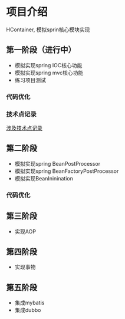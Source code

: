 # 项目介绍
HContainer, 模拟sprin核心模块实现

## 第一阶段（进行中）
- 模拟实现spring IOC核心功能
- 模拟实现spring mvc核心功能
- 练习项目测试
### 代码优化

### 技术点记录
[涉及技术点记录](https://github.com/dengxjun/code-training/wiki)

## 第二阶段
- 模拟实现spring BeanPostProcessor
- 模拟实现spring BeanFactoryPostProcessor
- 模拟实现BeanIninination

### 代码优化

## 第三阶段
- 实现AOP

## 第四阶段
- 实现事物

## 第五阶段
- 集成mybatis
- 集成dubbo
